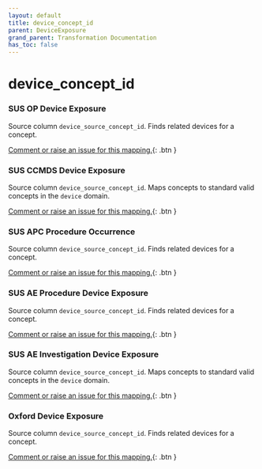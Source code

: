 ```yaml
---
layout: default
title: device_concept_id
parent: DeviceExposure
grand_parent: Transformation Documentation
has_toc: false
---
```

# device_concept_id
### SUS OP Device Exposure
Source column  `device_source_concept_id`.
Finds related devices for a concept.

[Comment or raise an issue for this mapping.](https://github.com/answerdigital/oxford-omop-data-mapper/issues/new?title=OMOP%20DeviceExposure%20table%20device_concept_id%20field%20SUS%20OP%20Device%20Exposure%20mapping){: .btn }
### SUS CCMDS Device Exposure
Source column  `device_source_concept_id`.
Maps concepts to standard valid concepts in the `device` domain.

[Comment or raise an issue for this mapping.](https://github.com/answerdigital/oxford-omop-data-mapper/issues/new?title=OMOP%20DeviceExposure%20table%20device_concept_id%20field%20SUS%20CCMDS%20Device%20Exposure%20mapping){: .btn }
### SUS APC Procedure Occurrence
Source column  `device_source_concept_id`.
Finds related devices for a concept.

[Comment or raise an issue for this mapping.](https://github.com/answerdigital/oxford-omop-data-mapper/issues/new?title=OMOP%20DeviceExposure%20table%20device_concept_id%20field%20SUS%20APC%20Procedure%20Occurrence%20mapping){: .btn }
### SUS AE Procedure Device Exposure
Source column  `device_source_concept_id`.
Finds related devices for a concept.

[Comment or raise an issue for this mapping.](https://github.com/answerdigital/oxford-omop-data-mapper/issues/new?title=OMOP%20DeviceExposure%20table%20device_concept_id%20field%20SUS%20AE%20Procedure%20Device%20Exposure%20mapping){: .btn }
### SUS AE Investigation Device Exposure
Source column  `device_source_concept_id`.
Maps concepts to standard valid concepts in the `device` domain.

[Comment or raise an issue for this mapping.](https://github.com/answerdigital/oxford-omop-data-mapper/issues/new?title=OMOP%20DeviceExposure%20table%20device_concept_id%20field%20SUS%20AE%20Investigation%20Device%20Exposure%20mapping){: .btn }
### Oxford Device Exposure
Source column  `device_source_concept_id`.
Finds related devices for a concept.

[Comment or raise an issue for this mapping.](https://github.com/answerdigital/oxford-omop-data-mapper/issues/new?title=OMOP%20DeviceExposure%20table%20device_concept_id%20field%20Oxford%20Device%20Exposure%20mapping){: .btn }
